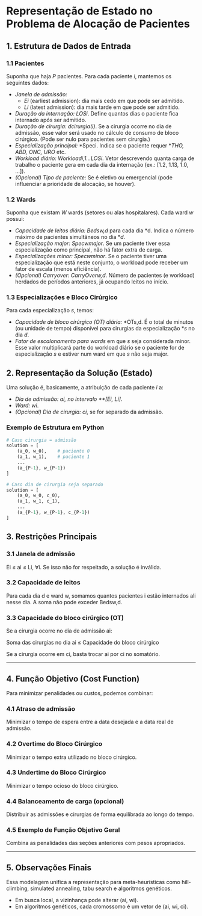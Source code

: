 # Representação de Estado no Problema de Alocação de Pacientes

## 1. Estrutura de Dados de Entrada

### 1.1 Pacientes

Suponha que haja *P* pacientes. Para cada paciente *i*, mantemos os seguintes dados:

- *Janela de admissão:*
  - *Ei* (earliest admission): dia mais cedo em que pode ser admitido.
  - *Li* (latest admission): dia mais tarde em que pode ser admitido.
- *Duração da internação:* *LOSi*. Define quantos dias o paciente fica internado após ser admitido.
- *Duração de cirurgia:* *dcirurgia(i)*. Se a cirurgia ocorre no dia de admissão, esse valor será usado no cálculo de consumo de bloco cirúrgico. (Pode ser nulo para pacientes sem cirurgia.)
- *Especialização principal:* *Speci. Indica se o paciente requer **THO, ABD, ONC, URO* etc.
- *Workload diário:* *Workloadi,1...LOSi*. Vetor descrevendo quanta carga de trabalho o paciente gera em cada dia da internação (ex.: [1.2, 1.13, 1.0, ...]).
- *(Opcional) Tipo de paciente:* Se é eletivo ou emergencial (pode influenciar a prioridade de alocação, se houver).


### 1.2 Wards

Suponha que existam *W* wards (setores ou alas hospitalares). Cada ward *w* possui:

- *Capacidade de leitos diária:* *Bedsw,d* para cada dia *d. Indica o número máximo de pacientes simultâneos no dia **d*.
- *Especialização major:* *Specwmajor*. Se um paciente tiver essa especialização como principal, não há fator extra de carga.
- *Especializações minor:* *Specwminor*. Se o paciente tiver uma especialização que está neste conjunto, o workload pode receber um fator de escala (menos eficiência).
- *(Opcional) Carryover:* *CarryOverw,d*. Número de pacientes (e workload) herdados de períodos anteriores, já ocupando leitos no início.

### 1.3 Especializações e Bloco Cirúrgico

Para cada especialização *s*, temos:

- *Capacidade de bloco cirúrgico (OT) diária:* *OTs,d. É o total de minutos (ou unidade de tempo) disponível para cirurgias da especialização **s* no dia *d*.
- *Fator de escalonamento para wards* em que *s* seja considerada minor. Esse valor multiplicará parte do workload diário se o paciente for de especialização *s* e estiver num ward em que *s* não seja major.

## 2. Representação da Solução (Estado)

Uma solução é, basicamente, a atribuição de cada paciente *i* a:

- *Dia de admissão:* *ai, no intervalo **[Ei, Li]*.
- *Ward:* *wi*.
- *(Opcional) Dia de cirurgia:* *ci*, se for separado da admissão.

### Exemplo de Estrutura em Python

```python
# Caso cirurgia = admissão
solution = [
    (a_0, w_0),    # paciente 0
    (a_1, w_1),    # paciente 1
    ...
    (a_{P-1}, w_{P-1})
]

# Caso dia de cirurgia seja separado
solution = [
    (a_0, w_0, c_0),
    (a_1, w_1, c_1),
    ...
    (a_{P-1}, w_{P-1}, c_{P-1})
]
```

## 3. Restrições Principais

### 3.1 Janela de admissão

Ei ≤ ai ≤ Li, ∀i. Se isso não for respeitado, a solução é inválida.

### 3.2 Capacidade de leitos

Para cada dia d e ward w, somamos quantos pacientes i estão internados ali nesse dia. A soma não pode exceder Bedsw,d.

### 3.3 Capacidade do bloco cirúrgico (OT)

Se a cirurgia ocorre no dia de admissão ai:


Soma das cirurgias no dia ai ≤ Capacidade do bloco cirúrgico


Se a cirurgia ocorre em ci, basta trocar ai por ci no somatório.

---

## 4. Função Objetivo (Cost Function)

Para minimizar penalidades ou custos, podemos combinar:

### 4.1 Atraso de admissão

Minimizar o tempo de espera entre a data desejada e a data real de admissão.

### 4.2 Overtime do Bloco Cirúrgico

Minimizar o tempo extra utilizado no bloco cirúrgico.

### 4.3 Undertime do Bloco Cirúrgico

Minimizar o tempo ocioso do bloco cirúrgico.

### 4.4 Balanceamento de carga (opcional)

Distribuir as admissões e cirurgias de forma equilibrada ao longo do tempo.

### 4.5 Exemplo de Função Objetivo Geral

Combina as penalidades das seções anteriores com pesos apropriados.

---

## 5. Observações Finais

Essa modelagem unifica a representação para meta-heurísticas como hill-climbing, simulated annealing, tabu search e algoritmos genéticos.

- Em busca local, a vizinhança pode alterar (ai, wi).
- Em algoritmos genéticos, cada cromossomo é um vetor de (ai, wi, ci).